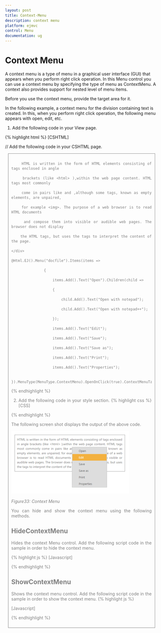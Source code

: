```yaml
---
layout: post
title: Context-Menu
description: context menu
platform: ejmvc
control: Menu
documentation: ug
---
```


# Context Menu

A context menu is a type of menu in a graphical user interface (GUI) that appears when you perform right click operation. In this Menu control you can use a context menu by specifying the type of menu as ContextMenu. A context also provides support for nested level of menu items.

Before you use the context menu, provide the target area for it. 

In the following example, a context menu for the division containing text is created. In this, when you perform right click operation, the following menu appears with open, edit, etc.

1. Add the following code in your View page.




{% highlight html %}
[CSHTML]

// Add the following code in your CSHTML page.

   <div id="target" class="textarea">

        HTML is written in the form of HTML elements consisting of tags enclosed in angle

        brackets (like <html> ),within the web page content. HTML tags most commonly

        come in pairs like and ,although some tags, known as empty elements, are unpaired,

        for example <img>. The purpose of a web browser is to read HTML documents

        and compose them into visible or audible web pages. The browser does not display

        the HTML tags, but uses the tags to interpret the content of the page.

    </div>

    @Html.EJ().Menu("docfile").Items(items =>

                   {

                       items.Add().Text("Open").Children(child =>

                       {

                           child.Add().Text("Open with notepad");

                           child.Add().Text("Open with notepad++");

                       });

                       items.Add().Text("Edit");

                       items.Add().Text("Save");

                       items.Add().Text("Save as");

                       items.Add().Text("Print");

                       items.Add().Text("Properties");

                   }).MenuType(MenuType.ContextMenu).OpenOnClick(true).ContextMenuTarget("#target")



{% endhighlight  %}

2. Add the following code in your style section.
{% highlight css %}
[CSS]

<style type="text/css">

    .textarea {

        border: 1px solid;

        padding: 10px;

        position: relative;

        text-align: justify;

        width: 463px;

        color: gray;

        margin: 0 auto;

    }

</style>

{% endhighlight %}

The following screen shot displays the output of the above code.

![](Context-Menu_images/Context-Menu_img1.png)



_Figure33: Context Menu_



You can hide and show the context menu using the following methods.

## HideContextMenu

Hides the context Menu control. Add the following script code in the sample in order to hide the context menu.

{% highlight js %}
[Javascript]

<script type="text/javascript">

    jQuery(function ($) {

        $("#menucontrol").ejMenu({

            width: 500,



        });

        //initialize the menu object

        var menuObj = $("#menucontrol").data("ejMenu");



        //To enable Menu item using item id

        menuObj.hideContextMenu();

    });

</script>
{% endhighlight  %}

## ShowContextMenu

Shows the context menu control. Add the following script code in the sample in order to show the context menu.
{% highlight js %}

[Javascript]

<script type="text/javascript">

    jQuery(function ($) {

        $("#menucontrol").ejMenu({

            width: 500,



        });

        //initialize the menu object

        var menuObj = $("#menucontrol").data("ejMenu");



        //To enable Menu item using item id

        menuObj.showContextMenu();



    });

</script>


{% endhighlight  %}
